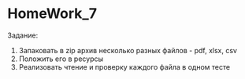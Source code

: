 # HomeWork_7

Задание:

1. Запаковать в zip архив несколько разных файлов - pdf, xlsx, csv
2. Положить его в ресурсы
3. Реализовать чтение и проверку каждого файла в одном тесте
